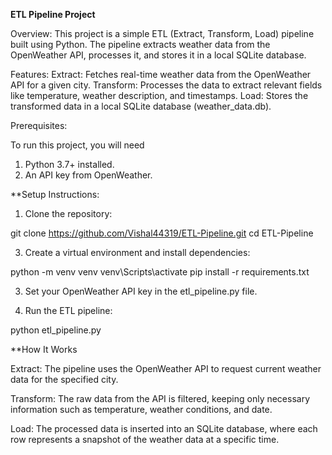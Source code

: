 **ETL Pipeline Project**

Overview:
This project is a simple ETL (Extract, Transform, Load) pipeline built using Python. The pipeline extracts weather data from the OpenWeather API, processes it, and stores it in a local SQLite database.

Features:
Extract: Fetches real-time weather data from the OpenWeather API for a given city.
Transform: Processes the data to extract relevant fields like temperature, weather description, and timestamps.
Load: Stores the transformed data in a local SQLite database (weather_data.db).

Prerequisites:

To run this project, you will need

1. Python 3.7+ installed.
2. An API key from OpenWeather.

**Setup Instructions:
1. Clone the repository:

git clone https://github.com/Vishal44319/ETL-Pipeline.git
cd ETL-Pipeline

3. Create a virtual environment and install dependencies:

python -m venv venv
venv\Scripts\activate
pip install -r requirements.txt

3. Set your OpenWeather API key in the etl_pipeline.py file.

4. Run the ETL pipeline:

python etl_pipeline.py

**How It Works

Extract:
The pipeline uses the OpenWeather API to request current weather data for the specified city.

Transform:
The raw data from the API is filtered, keeping only necessary information such as temperature, weather conditions, and date.

Load:
The processed data is inserted into an SQLite database, where each row represents a snapshot of the weather data at a specific time.

